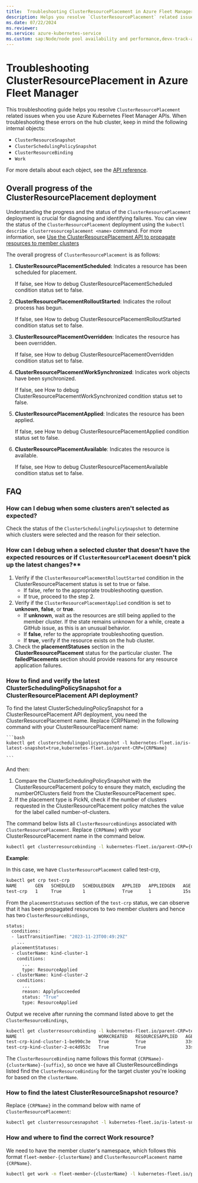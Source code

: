 ```yaml
---
title:  Troubleshooting ClusterResourcePlacement in Azure Fleet Manager
description: Helps you resolve `ClusterResourcePlacement` related issues when you use Azure Kubernetes Fleet Manager APIs.
ms.date: 07/22/2024
ms.reviewer: 
ms.service: azure-kubernetes-service
ms.custom: sap:Node/node pool availability and performance,devx-track-azurecli
---
```

# Troubleshooting ClusterResourcePlacement in Azure Fleet Manager

This troubleshooting guide helps you resolve `ClusterResourcePlacement` related issues when you use Azure Kubernetes Fleet Manager APIs. When troubleshooting these errors on the hub cluster, keep in mind the following internal objects:

- `ClusterResourceSnapshot`
- `ClusterSchedulingPolicySnapshot`
- `ClusterResourceBinding`
- `Work`

For more details about each object, see the [API reference](https://github.com/Azure/fleet/blob/main/docs/api-references.md).

## Overall progress of the ClusterResourcePlacement deployment

Understanding the progress and the status of the `ClusterResourcePlacement` deployment is crucial for diagnosing and identifying failures. You can view the status of the `ClusterResourcePlacement` deployment using the `kubectl describe clusterresourceplacement <name>` command. For more information, see [Use the ClusterResourcePlacement API to propagate resources to member clusters](https://learn.microsoft.com/azure/kubernetes-fleet/quickstart-resource-propagation#use-the-clusterresourceplacement-api-to-propagate-resources-to-member-clusters)

The overall progress of `ClusterResourcePlacement` is as follows:

1. **ClusterResourcePlacementScheduled**: Indicates a resource has been scheduled for placement.

    If false, see How to debug ClusterResourcePlacementScheduled condition status set to false.
1. **ClusterResourcePlacementRolloutStarted**: Indicates the rollout process has begun.

    If false, see How to debug ClusterResourcePlacementRolloutStarted condition status set to false.
1. **ClusterResourcePlacementOverridden**: Indicates the resource has been overridden.

    If false, see How to debug ClusterResourcePlacementOverridden condition status set to false.
1. **ClusterResourcePlacementWorkSynchronized**: Indicates work objects have been synchronized.

    If false, see How to debug ClusterResourcePlacementWorkSynchronized condition status set to false.
1. **ClusterResourcePlacementApplied**: Indicates the resource has been applied.

    If false, see How to debug ClusterResourcePlacementApplied condition status set to false.
1. **ClusterResourcePlacementAvailable**: Indicates the resource is available.

    If false, see How to debug ClusterResourcePlacementAvailable condition status set to false.

## FAQ

### How can I debug when some clusters aren't selected as expected?

Check the status of the `ClusterSchedulingPolicySnapshot` to determine which clusters were selected and the reason for their selection.

### How can I debug when a selected cluster that doesn't have the expected resources or if  `ClusterResourcePlacement` doesn't pick up the latest changes?**

1. Verify if the `ClusterResourcePlacementRolloutStarted` condition in the ClusterResourcePlacement status is set to true or false.
    - If false, refer to the appropriate troubleshooting question.
    - If true, proceed to the step 2.
2. Verify if the `ClusterResourcePlacementApplied` condition is set to **unknown**, **false**, or **true**.
    - If **unknown**, wait as the resources are still being applied to the member cluster. If the state remains unknown for a while, create a GitHub issue, as this is an unusual behavior.
    - If **false**, refer to the appropriate troubleshooting question.
    - If **true**, verify if the resource exists on the hub cluster.
3. Check the **placementStatuses** section in the **ClusterResourcePlacement** status for the particular cluster. The **failedPlacements** section should provide reasons for any resource application failures.

### How to find and verify the latest ClusterSchedulingPolicySnapshot for a ClusterResourcePlacement API deployment?

To find the latest ClusterSchedulingPolicySnapshot for a ClusterResourcePlacement API deployment, you need the ClusterResourcePlacement name. Replace {CRPName} in the following command with your ClusterResourcePlacement name:

    ```bash
    kubectl get clusterschedulingpolicysnapshot -l kubernetes-fleet.io/is-latest-snapshot=true,kubernetes-fleet.io/parent-CRP={CRPName}

    ```

And then:

1. Compare the ClusterSchedulingPolicySnapshot with the ClusterResourcePlacement policy to ensure they match, excluding the numberOfClusters field from the ClusterResourcePlacement spec. 
1. If the placement type is PickN, check if the number of clusters requested in the ClusterResourcePlacement policy matches the value for the label called number-of-clusters.

The command below lists all `ClusterResourceBindings` associated with `ClusterResourcePlacement`. Replace `{CRPName}` with your ClusterResourcePlacement name in the command below.

```bash
kubectl get clusterresourcebinding -l kubernetes-fleet.io/parent-CRP={CRPName}
```

**Example**:

In this case, we have `ClusterResourcePlacement` called test-crp,

```bash
kubectl get crp test-crp
NAME       GEN   SCHEDULED   SCHEDULEDGEN   APPLIED   APPLIEDGEN   AGE
test-crp   1     True        1              True      1            15s
```

From the `placementStatuses` section of the `test-crp` status, we can observe that it has been propagated resources to two member clusters and hence has two `ClusterResourceBindings`,

```bash
status:
  conditions:
  - lastTransitionTime: "2023-11-23T00:49:29Z"
    ...
  placementStatuses:
  - clusterName: kind-cluster-1
    conditions:
      ...
      type: ResourceApplied
  - clusterName: kind-cluster-2
    conditions:
      ...
      reason: ApplySucceeded
      status: "True"
      type: ResourceApplied
```

Output we receive after running the command listed above to get the `ClusterResourceBindings`,

```bash
kubectl get clusterresourcebinding -l kubernetes-fleet.io/parent-CRP=test-crp 
NAME                               WORKCREATED   RESOURCESAPPLIED   AGE
test-crp-kind-cluster-1-be990c3e   True          True               33s
test-crp-kind-cluster-2-ec4d953c   True          True               33s
```

The `ClusterResourceBinding` name follows this format `{CRPName}-{clusterName}-{suffix}`, so once we have all ClusterResourceBindings listed find the `ClusterResourceBinding` for the target cluster you're looking for based on the `clusterName`.

### How to find the latest ClusterResourceSnapshot resource?

Replace `{CRPName}` in the command below with name of `ClusterResourcePlacement`:

```bash
kubectl get clusterresourcesnapshot -l kubernetes-fleet.io/is-latest-snapshot=true,kubernetes-fleet.io/parent-CRP={CRPName}
```

### How and where to find the correct Work resource?

We need to have the member cluster's namespace, which follows this format `fleet-member-{clusterName}` and `ClusterResourcePlacement` name `{CRPName}`.

```bash
kubectl get work -n fleet-member-{clusterName} -l kubernetes-fleet.io/parent-CRP={CRPName}
```